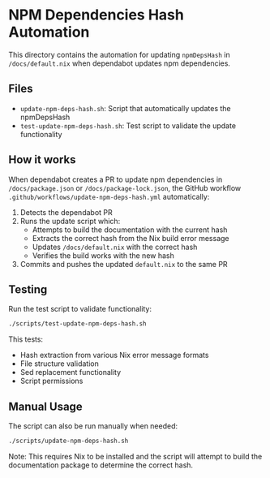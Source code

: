 # NPM Dependencies Hash Automation

This directory contains the automation for updating `npmDepsHash` in `/docs/default.nix` when dependabot updates npm dependencies.

## Files

- `update-npm-deps-hash.sh`: Script that automatically updates the npmDepsHash
- `test-update-npm-deps-hash.sh`: Test script to validate the update functionality

## How it works

When dependabot creates a PR to update npm dependencies in `/docs/package.json` or `/docs/package-lock.json`, the GitHub workflow `.github/workflows/update-npm-deps-hash.yml` automatically:

1. Detects the dependabot PR
2. Runs the update script which:
   - Attempts to build the documentation with the current hash
   - Extracts the correct hash from the Nix build error message
   - Updates `/docs/default.nix` with the correct hash
   - Verifies the build works with the new hash
3. Commits and pushes the updated `default.nix` to the same PR

## Testing

Run the test script to validate functionality:

```bash
./scripts/test-update-npm-deps-hash.sh
```

This tests:
- Hash extraction from various Nix error message formats
- File structure validation
- Sed replacement functionality
- Script permissions

## Manual Usage

The script can also be run manually when needed:

```bash
./scripts/update-npm-deps-hash.sh
```

Note: This requires Nix to be installed and the script will attempt to build the documentation package to determine the correct hash.